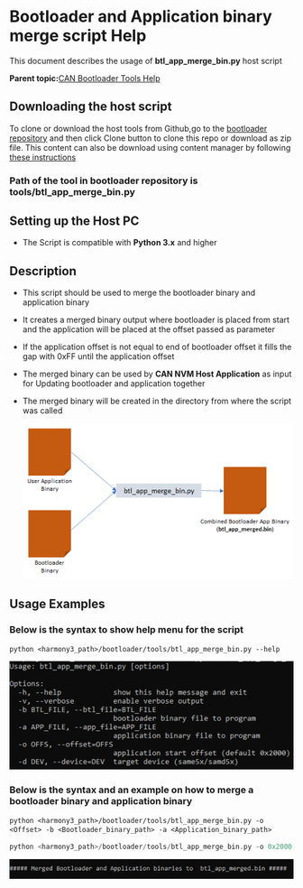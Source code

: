 # Bootloader and Application binary merge script Help

This document describes the usage of **btl\_app\_merge\_bin.py** host script

**Parent topic:**[CAN Bootloader Tools Help](GUID-9D046685-A64F-49C0-833B-12F09D308B6B.md)

## Downloading the host script

To clone or download the host tools from Github,go to the [bootloader repository](https://github.com/Microchip-MPLAB-Harmony/bootloader) and then click Clone button to clone this repo or download as zip file. This content can also be download using content manager by following [these instructions](https://github.com/Microchip-MPLAB-Harmony/contentmanager/wiki)

### Path of the tool in bootloader repository is **tools/btl\_app\_merge\_bin.py**

## Setting up the Host PC

-   The Script is compatible with **Python 3.x** and higher


## Description

-   This script should be used to merge the bootloader binary and application binary

-   It creates a merged binary output where bootloader is placed from start and the application will be placed at the offset passed as parameter

-   If the application offset is not equal to end of bootloader offset it fills the gap with 0xFF until the application offset

-   The merged binary can be used by **CAN NVM Host Application** as input for Updating bootloader and application together

-   The merged binary will be created in the directory from where the script was called

    ![btl_app_merge_bin.png](GUID-CEB343AB-007A-4F55-9814-C108364629F5-low.png)


## Usage Examples

### Below is the syntax to show help menu for the script

```
python <harmony3_path>/bootloader/tools/btl_app_merge_bin.py --help
```

![btl_app_merge_bin_help_menu.png](GUID-F542C28E-EE8F-43B0-91ED-A0C4B9A3A134-low.png)

### Below is the syntax and an example on how to merge a bootloader binary and application binary

```
python <harmony3_path>/bootloader/tools/btl_app_merge_bin.py -o <Offset> -b <Bootloader_binary_path> -a <Application_binary_path>
```

```c
python <harmony3_path>/bootloader/tools/btl_app_merge_bin.py -o 0x2000 -b <harmony3_path>/bootloader_apps_can/apps/can_fail_safe_bootloader/bootloader/firmware/sam_e54_xpro.X/dist/sam_e54_xpro/production/sam_e54_xpro.X.production.bin -a <harmony3_path>/bootloader_apps_can/apps/can_fail_safe_bootloader/test_app/firmware/sam_e54_xpro.X/dist/sam_e54_xpro/production/sam_e54_xpro.X.production.bin
```

![btl_app_merge_bin_output.png](GUID-67CA5D5B-9D32-4405-A0BA-AF0E767029E5-low.png)

